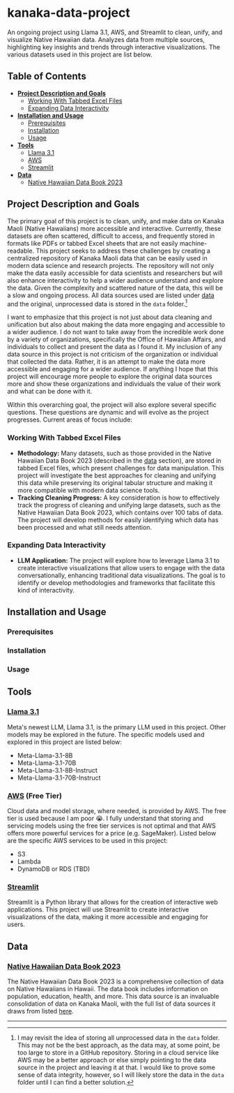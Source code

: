 # kanaka-data-project
An ongoing project using Llama 3.1, AWS, and Streamlit to clean, unify, and visualize Native Hawaiian data. Analyzes data from multiple sources, highlighting key insights and trends through interactive visualizations. The various datasets used in this project are list below.

## Table of Contents
- [**Project Description and Goals**](#project-description-and-goals)
  - [Working With Tabbed Excel Files](#working-with-tabbed-excel-files)
  - [Expanding Data Interactivity](#expanding-data-interactivity)
- [**Installation and Usage**](#installation-and-usage)
   - [Prerequisites](#prerequisites)
   - [Installation](#installation)
   - [Usage](#usage)
- [**Tools**](#tools)
   - [Llama 3.1](#llama-31)
   - [AWS](#aws-free-tier)
   - [Streamlit](#streamlit)
- [**Data**](#data)
   - [Native Hawaiian Data Book 2023](#native-hawaiian-data-book-2023)

## Project Description and Goals

The primary goal of this project is to clean, unify, and make data on Kanaka Maoli (Native Hawaiians) more accessible and interactive. Currently, these datasets are often scattered, difficult to access, and frequently stored in formats like PDFs or tabbed Excel sheets that are not easily machine-readable. This project seeks to address these challenges by creating a centralized repository of Kanaka Maoli data that can be easily used in modern data science and research projects. The repository will not only make the data easily accessible for data scientists and researchers but will also enhance interactivity to help a wider audience understand and explore the data. Given the complexity and scattered nature of the data, this will be a slow and ongoing process. All data sources used are listed under [data](#data) and the original, unprocessed data is stored in the `data` folder.[^bignote]

I want to emphasize that this project is not just about data cleaning and unification but also about making the data more engaging and accessible to a wider audience. I do not want to take away from the incredible work done by a variety of organizations, specifically the Office of Hawaiian Affairs, and individuals to collect and present the data as I found it. My inclusion of any data source in this project is not criticism of the organization or individual that collected the data. Rather, it is an attempt to make the data more accessible and engaging for a wider audience. If anything I hope that this project will encourage more people to explore the original data sources more and show these organizations and individuals the value of their work and what can be done with it.

Within this overarching goal, the project will also explore several specific questions. These questions are dynamic and will evolve as the project progresses. Current areas of focus include:

### **Working With Tabbed Excel Files**
- **Methodology:** Many datasets, such as those provided in the Native Hawaiian Data Book 2023 (described in the [data](#data) section), are stored in tabbed Excel files, which present challenges for data manipulation. This project will investigate the best approaches for cleaning and unifying this data while preserving its original tabular structure and making it more compatible with modern data science tools.
- **Tracking Cleaning Progress:** A key consideration is how to effectively track the progress of cleaning and unifying large datasets, such as the Native Hawaiian Data Book 2023, which contains over 100 tabs of data. The project will develop methods for easily identifying which data has been processed and what still needs attention.

### **Expanding Data Interactivity**
- **LLM Application:** The project will explore how to leverage Llama 3.1 to create interactive visualizations that allow users to engage with the data conversationally, enhancing traditional data visualizations. The goal is to identify or develop methodologies and frameworks that facilitate this kind of interactivity.

## Installation and Usage
### Prerequisites
### Installation
### Usage

## Tools
### [Llama 3.1](https://llama.meta.com/)
Meta's newest LLM, Llama 3.1, is the primary LLM used in this project. Other models may be explored in the future. The specific models used and explored in this project are listed below:
- Meta-Llama-3.1-8B
- Meta-Llama-3.1-70B
- Meta-Llama-3.1-8B-Instruct
- Meta-Llama-3.1-70B-Instruct

### [AWS](https://aws.amazon.com/) (Free Tier)
Cloud data and model storage, where needed, is provided by AWS. The free tier is used because I am poor :sob:. I fully understand that storing and servicing models using the free tier services is not optimal and that AWS offers more powerful services for a price (e.g. SageMaker). Listed below are the specific AWS services to be used in this project:
 - S3
 - Lambda
 - DynamoDB or RDS (TBD)

### [Streamlit](https://streamlit.io/)
Streamlit is a Python library that allows for the creation of interactive web applications. This project will use Streamlit to create interactive visualizations of the data, making it more accessible and engaging for users.

## Data
### [Native Hawaiian Data Book 2023](https://www.ohadatabook.com/DB2023.html)
The Native Hawaiian Data Book 2023 is a comprehensive collection of data on Native Hawaiians in Hawaii. The data book includes information on population, education, health, and more. This data source is an invaluable consolidation of data on Kanaka Maoli, with the full list of data sources it draws from listed [here](https://ohadatabook.com/fr_statlinks.11.html).

----------------

[^bignote]: I may revisit the idea of storing all unprocessed data in the `data` folder. This may not be the best approach, as the data may, at some point, be too large to store in a GitHub repository. Storing in a cloud service like AWS may be a better approach or else simply pointing to the data source in the project and leaving it at that. I would like to prove some sense of data integrity, however, so I will likely store the data in the `data` folder until I can find a better solution.
